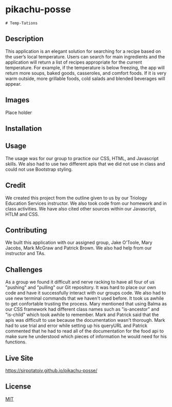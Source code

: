 # pikachu-posse

    # Temp-Tations

## Description 
This application is an elegant solution for searching for a recipe based on the user’s local temperature. Users can search for main ingredients and the application will return a list of recipes appropriate for the current temperature. For example, if the temperature is below freezing, the app will return more soups, baked goods, casseroles, and comfort foods. If it is very warm outside, more grillable foods, cold salads and blended beverages will appear. 

## Images

Place holder

## Installation 


## Usage
The usage was for our group to practice our CSS, HTML, and Javascript skills. We also had to use two different apis that we did not use in class and could not use Bootstrap styling. 

## Credit
We created this project from the outline given to us by our Triology Education Services instructor. We also took code from our homework and in class activities. We have also cited other sources within our Javascript, HTLM and CSS.  

## Contributing 
We built this application with our assigned group, Jake O'Toole, Mary Jacobs, Mark McGraw and Patrick Brown. We also had help from our instructor and TAs.

## Challenges
As a group we found it difficult and nerve racking to have all four of us "pushing" and "pulling" our Git repository. It was hard to place our own code and have it successfully interact with our groups code. We also had to use new terminal commands that we haven't used before. It took us awhile to get confortable trusting the process. Mary mentioned that using Balma as our CSS framework had different class names such as "is-ancestor" and "is-child" which took awhile to remember. Mark and Patrick said that the apis was difficult to use because the documentation wasn't thorough.  Mark had to use trial and error while setting up his queryURL and Patrick commented that he had to read all of the documentation for the food api to make sure he understood which pieces of information he would need for his functions. 

## Live Site
https://sirpotatoiv.github.io/pikachu-posse/

## License
[MIT](https://choosealicense.com/licenses/mit/)
